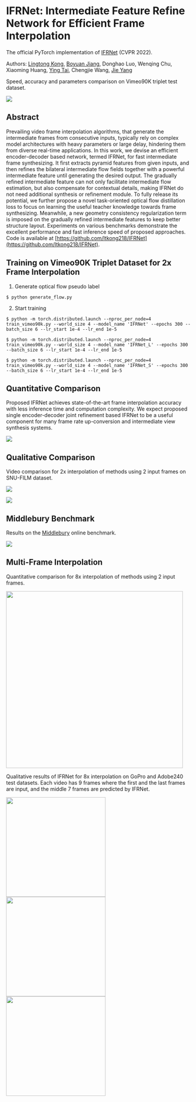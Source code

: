 # IFRNet: Intermediate Feature Refine Network for Efficient Frame Interpolation
The official PyTorch implementation of [IFRNet](https://arxiv.org/abs/2205.14620) (CVPR 2022).

Authors: [Lingtong Kong](https://scholar.google.com.hk/citations?user=KKzKc_8AAAAJ&hl=zh-CN), [Boyuan Jiang](https://byjiang.com/), Donghao Luo, Wenqing Chu, Xiaoming Huang, [Ying Tai](https://tyshiwo.github.io/), Chengjie Wang, [Jie Yang](http://www.pami.sjtu.edu.cn/jieyang)

Speed, accuracy and parameters comparison on Vimeo90K triplet test dataset.

![](./figures/vimeo90k.png)


## Abstract
Prevailing video frame interpolation algorithms, that generate the intermediate frames from consecutive inputs, typically rely on complex model architectures with heavy parameters or large delay, hindering them from diverse real-time applications. In this work, we devise an efficient encoder-decoder based network, termed IFRNet, for fast intermediate frame synthesizing. It first extracts pyramid features from given inputs, and then refines the bilateral intermediate flow fields together with a powerful intermediate feature until generating the desired output. The gradually refined intermediate feature can not only facilitate intermediate flow estimation, but also compensate for contextual details, making IFRNet do not need additional synthesis or refinement module. To fully release its potential, we further propose a novel task-oriented optical flow distillation loss to focus on learning the useful teacher knowledge towards frame synthesizing. Meanwhile, a new geometry consistency regularization term is imposed on the gradually refined intermediate features to keep better structure layout. Experiments on various benchmarks demonstrate the excellent performance and fast inference speed of proposed approaches. Code is available at [https://github.com/ltkong218/IFRNet](https://github.com/ltkong218/IFRNet).

## Training on Vimeo90K Triplet Dataset for 2x Frame Interpolation
1. Generate optical flow pseudo label 
<pre><code>$ python generate_flow.py</code></pre>

2. Start training
<pre><code>$ python -m torch.distributed.launch --nproc_per_node=4 train_vimeo90k.py --world_size 4 --model_name 'IFRNet' --epochs 300 --batch_size 6 --lr_start 1e-4 --lr_end 1e-5</code></pre>
<pre><code>$ python -m torch.distributed.launch --nproc_per_node=4 train_vimeo90k.py --world_size 4 --model_name 'IFRNet_L' --epochs 300 --batch_size 6 --lr_start 1e-4 --lr_end 1e-5</code></pre>
<pre><code>$ python -m torch.distributed.launch --nproc_per_node=4 train_vimeo90k.py --world_size 4 --model_name 'IFRNet_S' --epochs 300 --batch_size 6 --lr_start 1e-4 --lr_end 1e-5</code></pre>

## Quantitative Comparison
Proposed IFRNet achieves state-of-the-art frame interpolation accuracy with less inference time and computation complexity. We expect proposed single encoder-decoder joint refinement based IFRNet to be a useful component for many frame rate up-conversion and intermediate view synthesis systems.

![](./figures/benchmarks.png)


## Qualitative Comparison
Video comparison for 2x interpolation of methods using 2 input frames on SNU-FILM dataset.

![](./figures/fig2_1.gif)

![](./figures/fig2_2.gif)


## Middlebury Benchmark
Results on the [Middlebury](https://vision.middlebury.edu/flow/eval/results/results-i1.php) online benchmark.

![](./figures/middlebury.png)


## Multi-Frame Interpolation
Quantitative comparison for 8x interpolation of methods using 2 input frames.

<img src=./figures/8x_interpolation.png width=480 />

Qualitative results of IFRNet for 8x interpolation on GoPro and Adobe240 test datasets. Each video has 9 frames where the first and the last frames are input, and the middle 7 frames are predicted by IFRNet.

<p float="left">
  <img src=./figures/fig1_1.gif width=270 />
  <img src=./figures/fig1_2.gif width=270 />
  <img src=./figures/fig1_3.gif width=270 /> 
</p>
